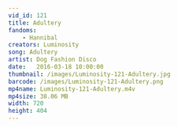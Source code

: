 ```yaml
---
vid_id: 121
title: Adultery
fandoms:
    - Hannibal
creators: Luminosity
song: Adultery
artist: Dog Fashion Disco
date:   2016-03-18 10:00:00
thumbnail: /images/Luminosity-121-Adultery.jpg
barcode: /images/Luminosity-121-Adultery.png
mp4name: Luminosity-121-Adultery.m4v
mp4size: 38.06 MB
width: 720
height: 404
---
```



